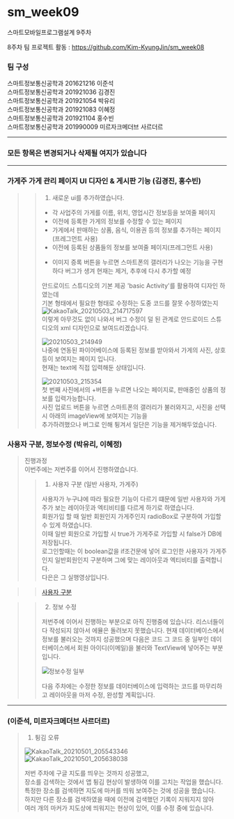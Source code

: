 # sm_week09
스마트모바일프로그램설계 9주차

8주차 팀 프로젝트 활동 : https://github.com/Kim-KyungJin/sm_week08

### 팀 구성   
스마트정보통신공학과 201621216 이준석   
스마트정보통신공학과 201921036 김경진   
스마트정보통신공학과 201921054 박유리   
스마트정보통신공학과 201921083 이혜정   
스마트정보통신공학과 201921104 홍수빈    
스마트정보통신공학과 201990009 미르자크메더브 사르더르    

   ***   
### 모든 항목은 변경되거나 삭제될 여지가 있습니다   
   ***   
      
### 가게주 가게 관리 페이지 UI 디자인 & 게시판 기능 (김경진, 홍수빈)   
>>1. 새로운 ui를 추가하였습니다.   
>> - 각 사업주의 가게를 이름, 위치, 영업시간 정보등을 보여줄 페이지   
>> - 이전에 등록한 가게의 정보를 수정할 수 있는 페이지   
>> - 가게에서 판매하는 상품, 음식, 이용권 등의 정보를 추가하는 페이지(프레그먼트 사용)   
>> - 이전에 등록된 상품들의 정보를 보여줄 페이지(프레그먼트 사용)   
>> + 이미지 증록 버튼을 누르면 스마트폰의 갤러리가 나오는 기능을 구현하다 버그가 생겨 현재는 제거, 추후에 다시 추가할 예정   
>> 
>>안드로이드 스튜디오의 기본 제공 'basic Activity'를 활용하여 디자인 하였는데   
>>기본 형태에서 필요한 형태로 수정하는 도중 코드를 잘못 수정하였는지   
>>  ![KakaoTalk_20210503_214717597](https://user-images.githubusercontent.com/76034369/116878728-ba720200-ac5a-11eb-8736-a811a3327189.jpg)   
>>이렇게 아무것도 없이 나와서 버그 수정이 덜 된 관계로 안드로이드 스튜디오의 xml 디자인으로 보여드리겠습니다.   
>>
>>![20210503_214949](https://user-images.githubusercontent.com/76034369/116877944-98c44b00-ac59-11eb-99a3-28e5866320fb.png)   
>>나중에 연동된 파이어베이스에 등록된 정보를 받아와서 가게의 사진, 상호 등이 보여지는 페이지 입니다.   
>>현재는 text에 직접 입력해둔 상태입니다.   
>>
>>![20210503_215354](https://user-images.githubusercontent.com/76034369/116878270-14be9300-ac5a-11eb-99d9-c0ad0ce9cb02.png)   
>>첫 번째 사진에서의 +버튼을 누르면 나오는 페이지로, 판매중인 상품의 정보를 입력가능합니다.   
>>사진 업로드 버튼을 누르면 스마트폰의 갤러리가 불러와지고, 사진을 선택시 아래의 imageView에 보여지는 기능을   
>>추가하려했으나 버그로 인해 튕겨서 일단은 기능을 제거해두었습니다.   



### 사용자 구분, 정보수정 (박유리, 이혜정)   
>진행과정   
> 이번주에는 저번주를 이어서 진행하였습니다. 
>
>> 1. 사용자 구분 (일반 사용자, 가게주)
>>
>> 사용자가 누구냐에 따라 필요한 기능이 다르기 떄문에 일반 사용자와 가게주가 보는 레이아웃과 엑티비티를 다르게 하기로 하였습니다.   
>> 회원가입 할 때 일반 회원인지 가게주인지 radioBox로 구분하여 가입할 수 있게 하였습니다.    
>> 이때 일반 회원으로 가입할 시 true가 가게주로 가입할 시 false가 DB에 저장됩니다.   
>> 로그인할때는 이 boolean값을 if조건문에 넣어 로그인한 사용자가 가게주인지 일반회원인지 구분하며 그에 맞는 레이아웃과 엑티비티를 출력합니다.   
>> 다은은 그 실행영상입니다.   

>>[사용자 구분](https://user-images.githubusercontent.com/79883808/116874926-0f127e80-ac55-11eb-8488-e38aaa38f396.mp4)   

>> 2. 정보 수정   
>> 
>> 저번주에 이어서 진행하는 부분으로 아직 진행중에 있습니다.
>> 리스너들이 다 작성되지 않아서 에뮬은 돌려보지 못했습니다.
>> 현재 데이터베이스에서 정보를 불러오는 것까지 성공했으며
>> 다음은 코드 그 코드 중 일부인 데이터베이스에서 회원 아이디(이메일)을 불러와 TextView에 넣어주는 부분입니다.
>> 
>> ![정보수정 일부](https://user-images.githubusercontent.com/79883808/116880122-93b4cb00-ac5c-11eb-8e4b-a0c955fdb2bb.PNG)
>>
>> 다음 주차에는 수정한 정보를 데이터베이스에 입력하는 코드를 마무리하고 레이아웃을 마저 수정, 완성할 계획입니다.

***   

### (이준석, 미르자크메더브 사르더르)   
>1. 튕김 오류   
>
>![KakaoTalk_20210501_205543346](https://user-images.githubusercontent.com/57963888/116868615-08cad500-ac4a-11eb-9758-05895716a0fe.jpg)
>![KakaoTalk_20210501_205638038](https://user-images.githubusercontent.com/57963888/116868617-09fc0200-ac4a-11eb-9982-85ffcf0bf483.jpg)   
>
>저번 주차에 구글 지도를 띄우는 것까지 성공했고,   
>장소를 검색하는 것에서 앱 튕김 현상이 발생하여 이를 고치는 작업을 했습니다.   
>특정한 장소를 검색하면 지도에 마커를 띄워 보여주는 것에 성공을 했습니다.   
>하지만 다른 장소를 검색하였을 때에 이전에 검색했던 기록이 지워지지 않아   
>여러 개의 마커가 지도상에 띄워지는 현상이 있어, 이를 수정 중에 있습니다.   
>


   
   
